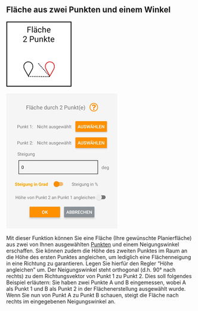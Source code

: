 ## Fläche aus zwei Punkten und einem Winkel
![Zweipunktfläche Button](../images_funktionen/2pt_plane.png)

![Zweipunktfläche Screen](../images_funktionen/2pt_plane_screen.png)

Mit dieser Funktion können Sie eine Fläche (Ihre gewünschte Planierfläche) aus zwei von Ihnen ausgewählten [Punkten](https://docs.excav.de/app/funktionen/punkte_und_flächen/punkte_erfassen/) und einem Neigungswinkel erschaffen. Sie können zudem die Höhe des zweiten Punktes im Raum an die Höhe des ersten Punktes angleichen, um lediglich eine Flächenneigung in eine Richtung zu garantieren. Legen Sie hierfür den Regler “Höhe angleichen” um. Der Neigungswinkel steht orthogonal (d.h. 90° nach rechts) zu dem Richtungsvektor von Punkt 1 zu Punkt 2. Dies soll folgendes Beispiel erläutern: Sie haben zwei Punkte A und B eingemessen, wobei A als Punkt 1 und B als Punkt 2 in der Flächenerstellung ausgewählt wurde. Wenn Sie nun von Punkt A zu Punkt B schauen, steigt die Fläche nach rechts im eingegebenen Neigungswinkel an. 
